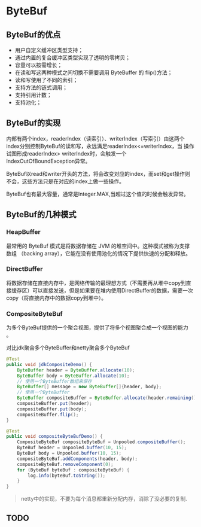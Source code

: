 # ByteBuf

## ByteBuf的优点

- 用户自定义缓冲区类型支持；
- 通过内置的复合缓冲区类型实现了透明的零拷贝；
- 容量可以按需增长；
- 在读和写这两种模式之间切换不需要调用 ByteBuffer 的 flip()方法；
- 读和写使用了不同的索引；
- 支持方法的链式调用；
- 支持引用计数；
- 支持池化；

## ByteBuf的实现

内部有两个index，readerIndex（读索引）、writerIndex（写索引）由这两个index分别控制ByteBuf的读和写，永远满足readerIndex<=writerIndex，当 操作试图形成readerIndex>
writerIndex时，会触发一个IndexOutOfBoundException异常。

ByteBuf以read和writer开头的方法，将会改变对应的index，而set和get操作则不会，这些方法只是在对应的index上做一些操作。

ByteBuf也有最大容量，通常是Integer.MAX,当超过这个值的时候会触发异常。

## ByteBuf的几种模式

### HeapBuffer

最常用的 ByteBuf 模式是将数据存储在 JVM 的堆空间中。这种模式被称为支撑数组 （backing array），它能在没有使用池化的情况下提供快速的分配和释放。

### DirectBuffer

将数据存储在直接内存中，是网络传输的最理想方式（不需要再从堆中copy到直接缓存区）可以直接发送，但是如果要在堆内使用DirectBuffer的数据，需要一次copy（将直接内存中的数据copy到堆中）。

### CompositeByteBuf

为多个ByteBuf提供的一个聚合视图，提供了将多个视图聚合成一个视图的能力 。

对比jdk聚合多个ByteBuffer和netty聚合多个ByteBuf

```java
@Test
public void jdkCompositeDemo() {
    ByteBuffer header = ByteBuffer.allocate(10);
    ByteBuffer body = ByteBuffer.allocate(10);
    // 使用一个ByteBuffer数组来保存
    ByteBuffer[] message = new ByteBuffer[]{header, body};
    // 使用一个ByteBuffer
    ByteBuffer compositeBuffer = ByteBuffer.allocate(header.remaining() + body.remaining());
    compositeBuffer.put(header);
    compositeBuffer.put(body);
    compositeBuffer.flip();
}
```

```java
@Test
public void compositeByteBufDemo() {
    CompositeByteBuf compositeByteBuf = Unpooled.compositeBuffer();
    ByteBuf header = Unpooled.buffer(10, 15);
    ByteBuf body = Unpooled.buffer(10, 15);
    compositeByteBuf.addComponents(header, body);
    compositeByteBuf.removeComponent(0);
    for (ByteBuf byteBuf : compositeByteBuf) {
        log.info(byteBuf.toString());
    }
}
```

> netty中的实现，不要为每个消息都重新分配内存，消除了没必要的复制.

## TODO